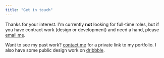 ```yaml
---
title: "Get in touch"
---
```


Thanks for your interest. I'm currently **not** looking for full-time roles, but if you have contract work (design or development) and need a hand, please [email me](mailto:hey@justalever.com).

Want to see my past work? [contact me](mailto:hey@justalever) for a private link to my portfolio. I also have some public design work on [dribbble](https://dribbble.com/justalever).
